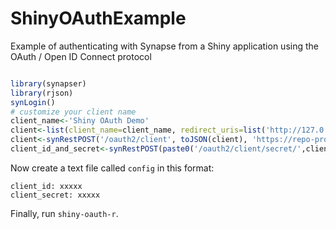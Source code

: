 # ShinyOAuthExample
Example of authenticating with Synapse from a Shiny application using the OAuth / Open ID Connect protocol

```r

library(synapser)
library(rjson)
synLogin()
# customize your client name
client_name<-'Shiny OAuth Demo'
client<-list(client_name=client_name, redirect_uris=list('http://127.0.0.1:8100'))
client<-synRestPOST('/oauth2/client', toJSON(client), 'https://repo-prod.prod.sagebase.org/auth/v1')
client_id_and_secret<-synRestPOST(paste0('/oauth2/client/secret/',client$client_id), '', 'https://repo-prod.prod.sagebase.org/auth/v1')

```

Now create a text file called `config` in this format:

```
client_id: xxxxx
client_secret: xxxxx
```

Finally, run `shiny-oauth-r`.

